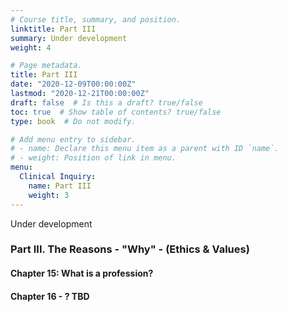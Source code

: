 ```yaml
---
# Course title, summary, and position.
linktitle: Part III
summary: Under development
weight: 4

# Page metadata.
title: Part III
date: "2020-12-09T00:00:00Z"
lastmod: "2020-12-21T00:00:00Z"
draft: false  # Is this a draft? true/false
toc: true  # Show table of contents? true/false
type: book  # Do not modify.

# Add menu entry to sidebar.
# - name: Declare this menu item as a parent with ID `name`.
# - weight: Position of link in menu.
menu:
  Clinical Inquiry:
    name: Part III
    weight: 3
---
```

Under development

### Part III. The Reasons - "Why" - (Ethics & Values)

#### Chapter 15: What is a profession? 
#### Chapter 16 - ? TBD
